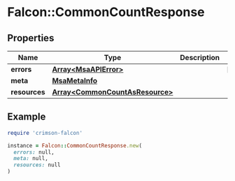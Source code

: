 # Falcon::CommonCountResponse

## Properties

| Name | Type | Description | Notes |
| ---- | ---- | ----------- | ----- |
| **errors** | [**Array&lt;MsaAPIError&gt;**](MsaAPIError.md) |  | [optional] |
| **meta** | [**MsaMetaInfo**](MsaMetaInfo.md) |  |  |
| **resources** | [**Array&lt;CommonCountAsResource&gt;**](CommonCountAsResource.md) |  |  |

## Example

```ruby
require 'crimson-falcon'

instance = Falcon::CommonCountResponse.new(
  errors: null,
  meta: null,
  resources: null
)
```

